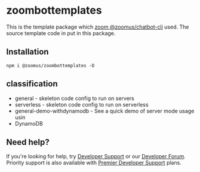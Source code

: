 # zoombottemplates

This is the template package which [zoom @zoomus/chatbot-cli](https://www.npmjs.com/package/@zoomus/chatbot-cli) used. The source template code in put in this package.

## Installation
`npm i @zoomus/zoombottemplates -D`

## classification

* general - skeleton code config to run on servers
* serverless - skeleton code config to run on serverless
*  general-demo-withdynamodb - See a quick demo of server mode usage usin
* DynamoDB 

## Need help?

If you're looking for help, try [Developer Support](https://devsupport.zoom.us) or our [Developer Forum](https://devforum.zoom.us). Priority support is also available with [Premier Developer Support](https://zoom.us/docs/en-us/developer-support-plans.html) plans.
